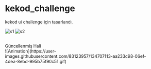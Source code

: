 # kekod_challenge
kekod ui challenge için tasarlandı.

![s1](https://user-images.githubusercontent.com/83123957/130643928-3062934a-c626-408c-96ea-0037dd3f36a6.PNG)
![s2](https://user-images.githubusercontent.com/83123957/130643932-a36536ae-36a0-4130-81ab-8514775b4096.PNG)

<br>
Güncellenmiş Hali <br>
![Animation](https://user-images.githubusercontent.com/83123957/134707113-aa233c98-06ef-4dea-8ebd-995b75f90c51.gif)



